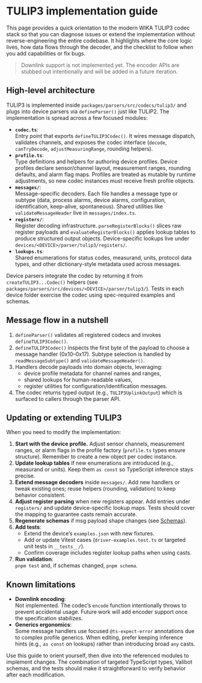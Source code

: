 # TULIP3 implementation guide

This page provides a quick orientation to the modern WIKA TULIP3 codec stack so that you can diagnose issues or extend the implementation without reverse-engineering the entire codebase. It highlights where the core logic lives, how data flows through the decoder, and the checklist to follow when you add capabilities or fix bugs.

> Downlink support is not implemented yet. The encoder APIs are stubbed out intentionally and will be added in a future iteration.

## High-level architecture

TULIP3 is implemented inside `packages/parsers/src/codecs/tulip3/` and plugs into device parsers via `defineParser()` just like TULIP2. The implementation is spread across a few focused modules:

- **`codec.ts`**:<br>Entry point that exports `defineTULIP3Codec()`. It wires message dispatch, validates channels, and exposes the codec interface (`decode`, `canTryDecode`, `adjustMeasuringRange`, rounding helpers).
- **`profile.ts`**:<br>Type definitions and helpers for authoring device profiles. Device profiles declare sensor/channel layout, measurement ranges, rounding defaults, and alarm flag maps. Profiles are treated as mutable by runtime adjustments, so new codec instances must receive fresh profile objects.
- **`messages/`**:<br>Message-specific decoders. Each file handles a message type or subtype (data, process alarms, device alarms, configuration, identification, keep-alive, spontaneous). Shared utilities like `validateMessageHeader` live in `messages/index.ts`.
- **`registers/`**:<br>Register decoding infrastructure. `parseRegisterBlocks()` slices raw register payloads and `evaluateRegisterBlocks()` applies lookup tables to produce structured output objects. Device-specific lookups live under `devices/<DEVICE>/parser/tulip3/registers/`.
- **`lookups.ts`**:<br>Shared enumerations for status codes, measurand, units, protocol data types, and other dictionary-style metadata used across messages.

Device parsers integrate the codec by returning it from `createTULIP3...Codec()` helpers (see `packages/parsers/src/devices/<DEVICE>/parser/tulip3/`). Tests in each device folder exercise the codec using spec-required examples and schemas.

## Message flow in a nutshell

1. `defineParser()` validates all registered codecs and invokes `defineTULIP3Codec()`.
2. `defineTULIP3Codec()` inspects the first byte of the payload to choose a message handler (0x10–0x17). Subtype selection is handled by `readMessageSubtype()` and `validateMessageHeader()`.
3. Handlers decode payloads into domain objects, leveraging:
   - device profile metadata for channel names and ranges,
   - shared lookups for human-readable values,
   - register utilities for configuration/identification messages.
4. The codec returns typed output (e.g., `TULIP3UplinkOutput`) which is surfaced to callers through the parser API.

## Updating or extending TULIP3

When you need to modify the implementation:

1. **Start with the device profile.** Adjust sensor channels, measurement ranges, or alarm flags in the profile factory (`profile.ts` types ensure structure). Remember to create a new object per codec instance.
2. **Update lookup tables** if new enumerations are introduced (e.g., measurand or units). Keep them `as const` so TypeScript inference stays precise.
3. **Extend message decoders** inside `messages/`. Add new handlers or tweak existing ones; reuse helpers (rounding, validation) to keep behavior consistent.
4. **Adjust register parsing** when new registers appear. Add entries under `registers/` and update device-specific lookup maps. Tests should cover the mapping to guarantee casts remain accurate.
5. **Regenerate schemas** if msg payload shape changes (see [Schemas](/contributors/schemas)).
6. **Add tests**:
   - Extend the device’s `examples.json` with new fixtures.
   - Add or update Vitest cases (`driver-examples.test.ts` or targeted unit tests in `__tests__/`).
   - Confirm coverage includes register lookup paths when using casts.
7. **Run validation**:<br>`pnpm test` and, if schemas changed, `pnpm schema`.

## Known limitations

- **Downlink encoding**:<br>Not implemented. The codec’s `encode` function intentionally throws to prevent accidental usage. Future work will add encoder support once the specification stabilizes.
- **Generics ergonomics**:<br>Some message handlers use focused `@ts-expect-error` annotations due to complex profile generics. When editing, prefer keeping inference hints (e.g., `as const` on lookups) rather than introducing broad `any` casts.

Use this guide to orient yourself, then dive into the referenced modules to implement changes. The combination of targeted TypeScript types, Valibot schemas, and the tests should make it straightforward to verify behavior after each modification.

